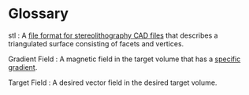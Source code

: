 # Glossary

stl
: A [file format for stereolithography CAD files](https://en.wikipedia.org/wiki/STL_(file_format)) that describes a
triangulated surface consisting of facets and vertices.

Gradient Field
: A magnetic field in the target volume that has a [specific gradient](https://mriquestions.com/gradient-coils.html).

Target Field
: A desired vector field in the desired target volume.